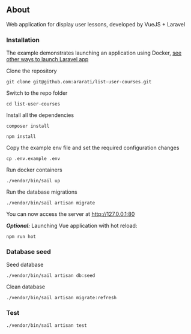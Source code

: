 ## About
Web application for display user lessons, developed by VueJS + Laravel

### Installation
The example demonstrates launching an application using Docker, [see other ways to launch Laravel app](https://laravel.com/docs/8.x)

Clone the repository

`git clone git@github.com:ararati/list-user-courses.git`

Switch to the repo folder

`cd list-user-courses`

Install all the dependencies

`composer install`

`npm install`

Copy the example env file and set the required configuration changes

`cp .env.example .env`

Run docker containers

`./vendor/bin/sail up`


Run the database migrations

`./vendor/bin/sail artisan migrate`

You can now access the server at http://127.0.0.1:80

***Optional:*** Launching Vue application with hot reload:

`npm run hot`

### Database seed

Seed database

`./vendor/bin/sail artisan db:seed`

Clean database

`./vendor/bin/sail artisan migrate:refresh`

### Test
`./vendor/bin/sail artisan test`
